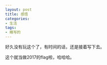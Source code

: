 ```yaml
---
layout: post
title: 感悟
categories:
- 生活
tags:
- 瞎写的
---
```


   
好久没有玩这个了，有时间的话，还是接着写下去。    

这个就当做2017的flag啦，哈哈哈。    
